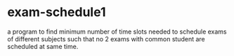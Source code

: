 # exam-schedule1
a program to find minimum number of time slots needed to schedule exams of different subjects such that no 2 exams with common student are scheduled at same time.
